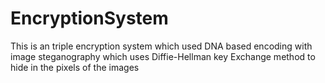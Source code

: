 # EncryptionSystem 
This is an triple encryption system which used DNA based encoding with image steganography which uses Diffie-Hellman key Exchange method to hide in the pixels of the images
